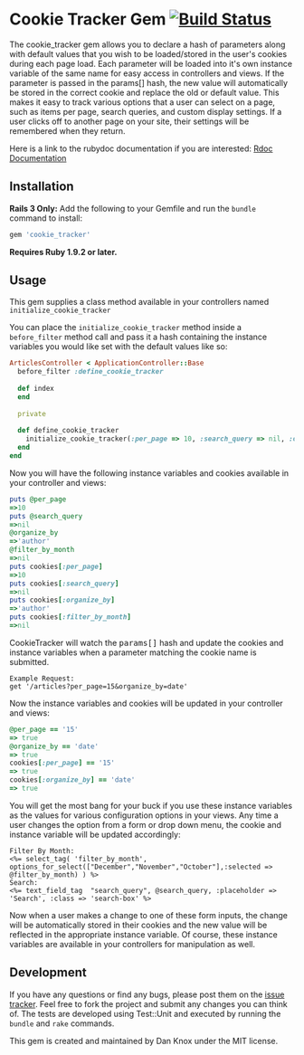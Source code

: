 # Cookie Tracker Gem [![Build Status](https://secure.travis-ci.org/DanKnox/CookieTracker.png)](https://secure.travis-ci.org/DanKnox/CookieTracker.png)

The cookie_tracker gem allows you to declare a hash of parameters along with default values that you wish to be loaded/stored in the user's cookies during each page load. Each parameter will be loaded into it's own instance variable of the same name for easy access in controllers and views. If the parameter is passed in the params[] hash, the new value will automatically be stored in the correct cookie and replace the old or default value. This makes it easy to track various options that a user can select on a page, such as items per page, search queries, and custom display settings. If a user clicks off to another page on your site, their settings will be remembered when they return.

Here is a link to the rubydoc documentation if you are interested: [Rdoc Documentation](http://rubydoc.info/github/DanKnox/CookieTracker/master/frames)
## Installation

**Rails 3 Only:** Add the following to your Gemfile and run the `bundle` command to install:

````ruby
gem 'cookie_tracker'
````

**Requires Ruby 1.9.2 or later.**

## Usage

This gem supplies a class method available in your controllers named `initialize_cookie_tracker`

You can place the `initialize_cookie_tracker` method inside a `before_filter` method call and pass it a hash containing the instance variables you would like set with the default values like so:

````ruby
ArticlesController < ApplicationController::Base
  before_filter :define_cookie_tracker
	
  def index
  end
	
  private
	
  def define_cookie_tracker
    initialize_cookie_tracker(:per_page => 10, :search_query => nil, :organize_by => 'author', :filter_by_month => nil)
  end
end
````

Now you will have the following instance variables and cookies available in your controller and views:

````ruby
puts @per_page
=>10
puts @search_query
=>nil
@organize_by
=>'author'
@filter_by_month
=>nil
puts cookies[:per_page]
=>10
puts cookies[:search_query]
=>nil
puts cookies[:organize_by]
=>'author'
puts cookies[:filter_by_month]
=>nil
````

CookieTracker will watch the <tt>params[]</tt> hash and update the cookies and instance variables when a parameter matching the cookie name is submitted.

````erb
Example Request:
get '/articles?per_page=15&organize_by=date'
````

Now the instance variables and cookies will be updated in your controller and views:

````ruby
@per_page == '15'
=> true
@organize_by == 'date'
=> true
cookies[:per_page] == '15'
=> true
cookies[:organize_by] == 'date'
=> true
````

You will get the most bang for your buck if you use these instance variables as the values for various configuration options in your views. Any time a user changes the option from a form or drop down menu, the cookie and instance variable will be updated accordingly:

````erb
Filter By Month: 
<%= select_tag( 'filter_by_month', options_for_select(["December","November","October"],:selected => @filter_by_month) ) %>
Search:
<%= text_field_tag  "search_query", @search_query, :placeholder => 'Search', :class => 'search-box' %>
````

Now when a user makes a change to one of these form inputs, the change will be automatically stored in their cookies and the new value will be reflected in the appropriate instance variable. Of course, these instance variables are available in your controllers for manipulation as well.

## Development

If you have any questions or find any bugs, please post them on the [issue tracker](https://github.com/DanKnox/CookieTracker/issues). Feel free to fork the project and submit any changes you can think of. The tests are developed using Test::Unit and executed by running the `bundle` and `rake` commands.

This gem is created and maintained by Dan Knox under the MIT license.
